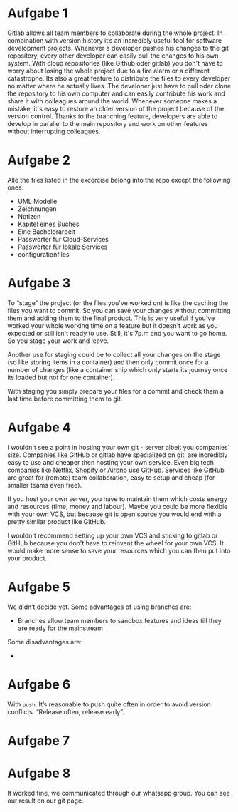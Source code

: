 # Aufgabe 1
Gitlab allows all team members to collaborate during the whole project. In combination with version history it’s an incredibly useful tool for software development projects. Whenever a developer pushes his changes to the git repository, every other developer can easily pull the changes to his own system. With cloud repositories (like Github oder gitlab) you don't have to worry about losing the whole project due to a fire alarm or a different catastrophe. Its also a great feature to distribute the files to every developer no matter where he actually lives. The developer just have to pull oder clone the repository to his own computer and can easily contribute his work and share it with colleagues around the world. Whenever someone makes a mistake, it´s easy to restore an older version of the project because of the version control. Thanks to the branching feature, developers are able to develop in parallel to the main repository and work on other features without interrupting colleagues.

# Aufgabe 2

Alle the files listed in the excercise belong into the repo except the following ones:

- UML Modelle
- Zeichnungen
- Notizen
- Kapitel eines Buches
- Eine Bachelorarbeit
- Passwörter für Cloud-Services
- Passwörter für lokale Services
- configurationfiles

# Aufgabe 3

To “stage” the project (or the files you've worked on) is like the caching the files you want to commit. So you can save your changes without committing them and adding them to the final product. This is very useful if you've worked your whole working time on a feature but it doesn't work as you expected or still isn't ready to use. Still, it's 7p.m and you want to go home. So you stage your work and leave.

Another use for staging could be to collect all your changes on the stage (so like storing items in a container) and then only commit once for a number of changes (like a container ship which only starts its journey once its loaded but not for one container).

With staging you simply prepare your files for a commit and check them a last time before committing them to git.

# Aufgabe 4

I wouldn't see a point in hosting your own git - server albeit you companies´ size. Companies like GitHub or gitlab have specialized on git, are incredibly easy to use and cheaper then hosting your own service. Even big tech companies like Netflix, Shopify or Airbnb use GitHub. Services like GitHub are great for (remote) team collaboration, easy to setup and cheap (for smaller teams even free).

If you host your own server, you have to maintain them which costs energy and resources (time, money and labour). Maybe you could be more flexible with your own VCS, but because git is open source you would end with a pretty similar product like GitHub.

I wouldn't recommend setting up your own VCS and sticking to gitlab or GitHub because you don't have to reinvent the wheel for your own VCS. It would make more sense to save your resources which you can then put into your product.

# Aufgabe 5

We didn’t decide yet. Some advantages of using branches are:

- Branches allow team members to sandbox features and ideas till they are ready for the mainstream

Some disadvantages are:

-

# Aufgabe 6

With `push`. It’s reasonable to push quite often in order to avoid version conflicts. “Release often, release early”.

# Aufgabe 7

# Aufgabe 8

It worked fine, we communicated through our whatsapp group. You can see our result on our git page.